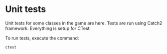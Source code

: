 Unit tests
==========

Unit tests for some classes in the game are here. Tests are run using Catch2 framework.
Everything is setup for CTest.

To run tests, execute the command:

    ctest
